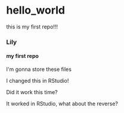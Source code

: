# hello_world
this is my first repo!!!
### Lily
#### my first repo

I'm gonna store these files

I changed this in RStudio! 

Did it work this time?

It worked in RStudio, what about the reverse? 
